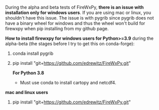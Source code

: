 During the alpha and beta tests of FireWxPy, **there is an issue with installation only for windows users**. If you are using mac or linux, you shouldn't have this issue. 
The issue is with pygrib since pygrib does not have a binary wheel for windows and thus the wheel won't build for firewxpy when pip installing from my github page. 

**How to install firewxpy for windows users for Python>=3.9** during the alpha-beta (the stages before I try to get this on conda-forge):
1) conda install pygrib
2) pip install "git+https://github.com/edrewitz/FireWxPy.git"


   **For Python 3.8**
     - Must use conda to install cartopy and netcdf4. 

**mac and linux users**
1) pip install "git+https://github.com/edrewitz/FireWxPy.git"
